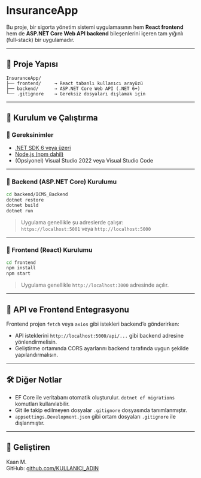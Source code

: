 # InsuranceApp

Bu proje, bir sigorta yönetim sistemi uygulamasının hem **React frontend** hem de **ASP.NET Core Web API backend** bileşenlerini içeren tam yığınlı (full-stack) bir uygulamadır.

---

## 📁 Proje Yapısı

```
InsuranceApp/
├── frontend/     → React tabanlı kullanıcı arayüzü
├── backend/      → ASP.NET Core Web API (.NET 6+)
└── .gitignore    → Gereksiz dosyaları dışlamak için
```

---

## 🚀 Kurulum ve Çalıştırma

### 🧰 Gereksinimler

- [.NET SDK 6 veya üzeri](https://dotnet.microsoft.com/en-us/download)
- [Node.js (npm dahil)](https://nodejs.org/)
- (Opsiyonel) Visual Studio 2022 veya Visual Studio Code

---

### 🔧 Backend (ASP.NET Core) Kurulumu

```bash
cd backend/ICMS_Backend
dotnet restore
dotnet build
dotnet run
```

> Uygulama genellikle şu adreslerde çalışır:  
> `https://localhost:5001` veya `http://localhost:5000`

---

### 🎨 Frontend (React) Kurulumu

```bash
cd frontend
npm install
npm start
```

> Uygulama genellikle `http://localhost:3000` adresinde açılır.

---

## 🔌 API ve Frontend Entegrasyonu

Frontend projen `fetch` veya `axios` gibi istekleri backend’e gönderirken:
- API isteklerini `http://localhost:5000/api/...` gibi backend adresine yönlendirmelisin.
- Geliştirme ortamında CORS ayarlarını backend tarafında uygun şekilde yapılandırmalısın.

---

## 🛠️ Diğer Notlar

- EF Core ile veritabanı otomatik oluşturulur. `dotnet ef migrations` komutları kullanılabilir.
- Git ile takip edilmeyen dosyalar `.gitignore` dosyasında tanımlanmıştır.
- `appsettings.Development.json` gibi ortam dosyaları `.gitignore` ile dışlanmıştır.

---

## 👤 Geliştiren

Kaan M.  
GitHub: [github.com/KULLANICI_ADIN](https://github.com/KULLANICI_ADIN)
